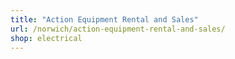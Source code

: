 ```yaml
---
title: "Action Equipment Rental and Sales"
url: /norwich/action-equipment-rental-and-sales/
shop: electrical
---
```

